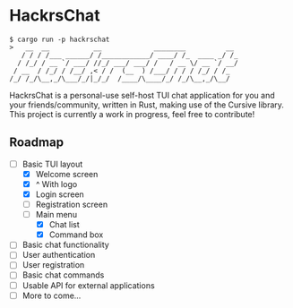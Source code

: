# HackrsChat
```
$ cargo run -p hackrschat
>   __  __           __             ________          __ 
   / / / /___ ______/ /____________/ ____/ /_  ____ _/ /_
  / /_/ / __ `/ ___/ //_/ ___/ ___/ /   / __ \/ __ `/ __/
 / __  / /_/ / /__/ ,< / /  (__  ) /___/ / / / /_/ / /_  
/_/ /_/\__,_/\___/_/|_/_/  /____/\____/_/ /_/\__,_/\__/  
```

HackrsChat is a personal-use self-host TUI chat application for you and your friends/community, written in Rust, making use of the Cursive library.
This project is currently a work in progress, feel free to contribute!

## Roadmap

- [ ] Basic TUI layout
  - [x] Welcome screen
  - [x] ^ With logo
  - [x] Login screen
  - [ ] Registration screen
  - [ ] Main menu
    - [x] Chat list
    - [x] Command box
- [ ] Basic chat functionality
- [ ] User authentication
- [ ] User registration
- [ ] Basic chat commands
- [ ] Usable API for external applications
- [ ] More to come...
